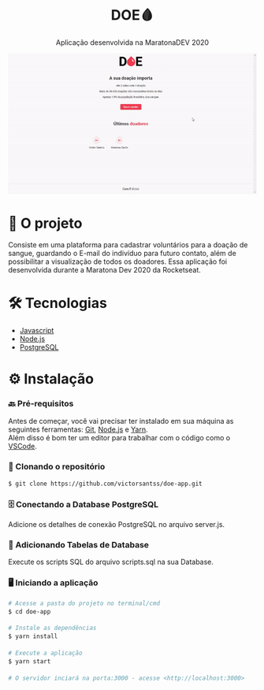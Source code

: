 <h1 align="center">DOE🩸</h1>

<p align="center">Aplicação desenvolvida na MaratonaDEV 2020</p>

<p align="center">
  <img src="/public/demo.gif" alt="animated" />
</p>

<h1 align="left">🎯 O projeto </h1>

<p> Consiste em uma plataforma para cadastrar voluntários para a doação de sangue, guardando o E-mail do indivíduo para futuro contato, além de possibilitar a visualização de todos os doadores.
Essa aplicação foi desenvolvida durante a Maratona Dev 2020 da Rocketseat.</p>

<h1 align="left">🛠️ Tecnologias </h1>

- [Javascript](https://www.javascript.com/)
- [Node.js](https://nodejs.org/en/)
- [PostgreSQL](https://www.postgresql.org/)

<h1 align="left">⚙️ Instalação </h1>

### 🔙 Pré-requisitos

Antes de começar, você vai precisar ter instalado em sua máquina as seguintes ferramentas:
[Git](https://git-scm.com), [Node.js](https://nodejs.org/en/) e [Yarn](https://yarnpkg.com/). </br>
Além disso é bom ter um editor para trabalhar com o código como o [VSCode](https://code.visualstudio.com/).

### 🔽 Clonando o repositório
```bash
$ git clone https://github.com/victorsantss/doe-app.git
```
### 🗄️ Conectando a Database PostgreSQL
Adicione os detalhes de conexão PostgreSQL no arquivo server.js.  

### 📝 Adicionando Tabelas de Database
Execute os scripts SQL do arquivo scripts.sql na sua Database.

### 🖥️ Iniciando a aplicação

```bash
# Acesse a pasta do projeto no terminal/cmd
$ cd doe-app

# Instale as dependências
$ yarn install

# Execute a aplicação
$ yarn start

# O servidor inciará na porta:3000 - acesse <http://localhost:3000>
```
